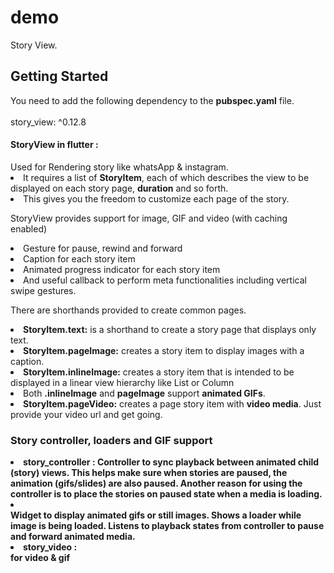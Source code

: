 # demo

Story View.

## Getting Started

You need to add the following dependency to the <b>pubspec.yaml</b> file.<br></br>
  story_view: ^0.12.8
  
<h4>StoryView in flutter : </h4>Used for Rendering story like whatsApp & instagram.
<li>It requires a list of <b>StoryItem</b>, each of which describes the view to be displayed on each story page, <b>duration</b> and so forth. 
<li>This gives you the freedom to customize each page of the story.</li>

StoryView  provides support for image, GIF and video (with caching enabled)

<li>Gesture for pause, rewind and forward</li>
<li>Caption for each story item</li>
<li>Animated progress indicator for each story item</li>
<li>And useful callback to perform meta functionalities including vertical swipe gestures.</li>


There are shorthands provided to create common pages.
<li><b>StoryItem.text:</b> is a shorthand to create a story page that displays only text.</li>
<li><b>StoryItem.pageImage:</b> creates a story item to display images with a caption.</li>
<li><b>StoryItem.inlineImage:</b> creates a story item that is intended to be displayed in a linear view hierarchy like List or Column</li>
<li>Both <b>.inlineImage</b> and <b>pageImage</b> support <b>animated GIFs</b>.</li>

<li><b>StoryItem.pageVideo:</b> creates a page story item with <b>video media</b>. Just provide your video url and get going.</li>

<h3>Story controller, loaders and GIF support</h3>

<li><b>story_controller : <b>Controller to sync playback between animated child (story) views. This helps make sure when stories are paused, the animation (gifs/slides) are also paused. Another reason for using the controller is to place the stories on paused state when a media is loading.
</li>

<li><bStoryImage :<b></li> Widget to display animated gifs or still images. Shows a loader while image is being loaded. Listens to playback states from controller to pause and forward animated media.
<li><b>story_video :</b></li> for video & gif
